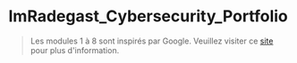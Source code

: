 # ImRadegast_Cybersecurity_Portfolio
<blockquote>
Les modules 1 à 8 sont inspirés par Google.  
Veuillez visiter ce <a href="https://www.coursera.org/professional-certificates/google-cybersecurity">site</a> pour plus d'information.  
</blockquote>

